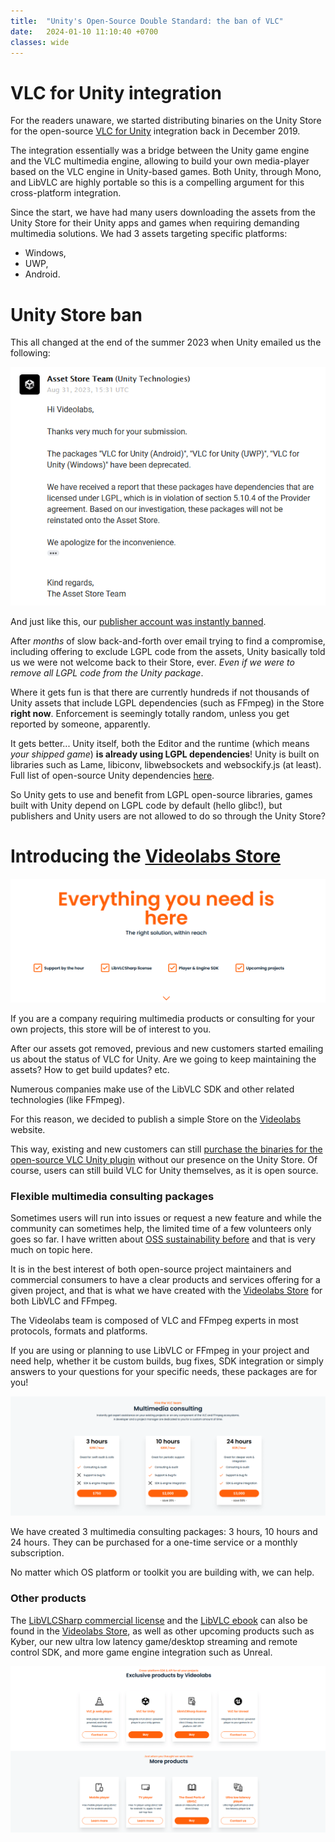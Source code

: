 ```yaml
---
title:  "Unity's Open-Source Double Standard: the ban of VLC"
date:   2024-01-10 11:10:40 +0700
classes: wide
---
```


# VLC for Unity integration

For the readers unaware, we started distributing binaries on the Unity Store for the open-source [VLC for Unity](https://code.videolan.org/videolan/vlc-unity) integration back in December 2019.

The integration essentially was a bridge between the Unity game engine and the VLC multimedia engine, allowing to build your own media-player based on the VLC engine in Unity-based games. Both Unity, through Mono, and LibVLC are highly portable so this is a compelling argument for this cross-platform integration.

Since the start, we have had many users downloading the assets from the Unity Store for their Unity apps and games when requiring demanding multimedia solutions. We had 3 assets targeting specific platforms:
- Windows,
- UWP,
- Android.

# Unity Store ban

This all changed at the end of the summer 2023 when Unity emailed us the following:

<p align="center">
    <img src="/assets/unity-store-email.png"/>
</p>

And just like this, our [publisher account was instantly banned](https://assetstore.unity.com/publishers/39987).

After _months_ of slow back-and-forth over email trying to find a compromise, including offering to exclude LGPL code from the assets, Unity basically told us we were not welcome back to their Store, ever. _Even if we were to remove all LGPL code from the Unity package_.

Where it gets fun is that there are currently hundreds if not thousands of Unity assets that include LGPL dependencies (such as FFmpeg) in the Store **right now**. Enforcement is seemingly totally random, unless you get reported by someone, apparently.

It gets better... Unity itself, both the Editor and the runtime (which means _your shipped game_) **is already using LGPL dependencies**! Unity is built on libraries such as Lame, libiconv, libwebsockets and websockify.js (at least). Full list of open-source Unity dependencies [here](https://gist.github.com/mfkl/ad5cbeadf144e52a762a09fac6a05a70).

So Unity gets to use and benefit from LGPL open-source libraries, games built with Unity depend on LGPL code by default (hello glibc!), but publishers and Unity users are not allowed to do so through the Unity Store?

# Introducing the [Videolabs Store](https://videolabs.io/store)

<p align="center">
    <a href="https://videolabs.io/store"><img src="/assets/vlabs-store-1.png"/></a>
</p>

If you are a company requiring multimedia products or consulting for your own projects, this store will be of interest to you.

After our assets got removed, previous and new customers started emailing us about the status of VLC for Unity. Are we going to keep maintaining the assets? How to get build updates? etc.

Numerous companies make use of the LibVLC SDK and other related technologies (like FFmpeg). 

For this reason, we decided to publish a simple Store on the [Videolabs](https://videolabs.io) website.

This way, existing and new customers can still [purchase the binaries for the open-source VLC Unity plugin](https://videolabs.io/store/unity) without our presence on the Unity Store. Of course, users can still build VLC for Unity themselves, as it is open source.

### Flexible multimedia consulting packages

Sometimes users will run into issues or request a new feature and while the community can sometimes help, the limited time of a few volunteers only goes so far. I have written about [OSS sustainability before](https://mfkl.github.io/2020/10/25/OSS-sutainability.html) and that is very much on topic here.

It is in the best interest of both open-source project maintainers and commercial consumers to have a clear products and services offering for a given project, and that is what we have created with the [Videolabs Store](https://videolabs.io/store) for both LibVLC and FFmpeg.

The Videolabs team is composed of VLC and FFmpeg experts in most protocols, formats and platforms.

If you are using or planning to use LibVLC or FFmpeg in your project and need help, whether it be custom builds, bug fixes, SDK integration or simply answers to your questions for your specific needs, these packages are for you!

<p align="center">
    <a href="https://videolabs.io/store"><img src="/assets/vlabs-store-2.png"/></a>
</p>

We have created 3 multimedia consulting packages: 3 hours, 10 hours and 24 hours. They can be purchased for a one-time service or a monthly subscription.

No matter which OS platform or toolkit you are building with, we can help.

### Other products

The [LibVLCSharp commercial license](https://videolabs.io/store/libvlcsharp/) and the [LibVLC ebook](https://mfkl.gumroad.com/l/libvlc-good-parts) can also be found in the [Videolabs Store](https://videolabs.io/store), as well as other upcoming products such as Kyber, our new ultra low latency game/desktop streaming and remote control SDK, and more game engine integration such as Unreal. 

<p align="center">
    <a href="https://videolabs.io/store"><img src="/assets/vlabs-store-3.png"/></a>
</p>
